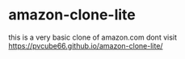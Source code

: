 # amazon-clone-lite
this is a very basic clone of amazon.com 
dont visit https://pvcube66.github.io/amazon-clone-lite/
